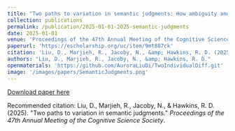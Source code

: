 ```yaml
---
title: "Two paths to variation in semantic judgments: How ambiguity and conceptual diversity drive individual differences in meaning"
collection: publications
permalink: /publication/2025-01-01-2025-semantic-judgments
date: 2025-01-01
venue: 'Proceedings of the 47th Annual Meeting of the Cognitive Science Society'
paperurl: 'https://escholarship.org/uc/item/9mt887ck'
citation: 'Liu, D., Marjieh, R., Jacoby, N., &amp; Hawkins, R. D. (2025). &quot;Two paths to variation in semantic judgments.&quot; <i>Proceedings of the 47th Annual Meeting of the Cognitive Science Society</i>.'
authors: "Liu, D., Marjieh, R., Jacoby, N., &amp; Hawkins, R. D."
openmaterials: 'https://github.com/AuroraLiuDi/TwoIndividualDiff.git'
image: '/images/papers/SemanticJudgments.png'
---
```


<a href='https://scholar.google.com/citations?view_op=view_citation&hl=en&user=7EPsnxEAAAAJ&sortby=pubdate&citation_for_view=7EPsnxEAAAAJ:LjlpjdlvIbIC'>Download paper here</a>

Recommended citation: Liu, D., Marjieh, R., Jacoby, N., & Hawkins, R. D. (2025). "Two paths to variation in semantic judgments." <i>Proceedings of the 47th Annual Meeting of the Cognitive Science Society</i>.